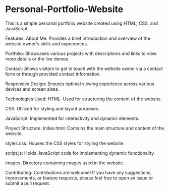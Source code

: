 # Personal-Portfolio-Website
This is a simple personal portfolio website created using HTML, CSS, and JavaScript.

Features:
About Me: Provides a brief introduction and overview of the website owner's skills and experiences.

Portfolio: Showcases various projects with descriptions and links to view more details or the live demos.

Contact: Allows visitors to get in touch with the website owner via a contact form or through provided contact information.

Responsive Design: Ensures optimal viewing experience across various devices and screen sizes.

Technologies Used:
HTML: Used for structuring the content of the website.

CSS: Utilized for styling and layout purposes.

JavaScript: Implemented for interactivity and dynamic elements.

Project Structure:
index.html: Contains the main structure and content of the website.

styles.css: Houses the CSS styles for styling the website.

script.js: Holds JavaScript code for implementing dynamic functionality.

images: Directory containing images used in the website.

Contributing:
Contributions are welcome! If you have any suggestions, improvements, or feature requests, please feel free to open an issue or submit a pull request.
